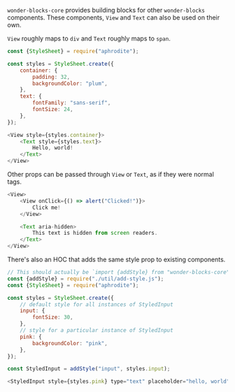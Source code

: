 `wonder-blocks-core` provides building blocks for other `wonder-blocks` 
components.  These components, `View` and `Text` can also be used on their 
own.

`View` roughly maps to `div` and `Text` roughly maps to `span`.

```js
const {StyleSheet} = require("aphrodite");

const styles = StyleSheet.create({
    container: {
        padding: 32,
        backgroundColor: "plum",
    },
    text: {
        fontFamily: "sans-serif",
        fontSize: 24,
    },
});

<View style={styles.container}>
    <Text style={styles.text}>
        Hello, world!
    </Text>
</View>
```

Other props can be passed through `View` or `Text`, as if they were normal tags.

```js
<View>
    <View onClick={() => alert("Clicked!")}>
        Click me!
    </View>

    <Text aria-hidden>
        This text is hidden from screen readers.
    </Text>
</View>
```

There's also an HOC that adds the same style prop to existing 
components.

```js
// This should actually be `import {addStyle} from "wonder-blocks-core"`
const {addStyle} = require("./util/add-style.js");
const {StyleSheet} = require("aphrodite");

const styles = StyleSheet.create({
    // default style for all instances of StyledInput
    input: {
        fontSize: 30,
    },
    // style for a particular instance of StyledInput
    pink: {
        backgroundColor: "pink",
    },
});

const StyledInput = addStyle("input", styles.input);

<StyledInput style={styles.pink} type="text" placeholder="hello, world"/>;
```
